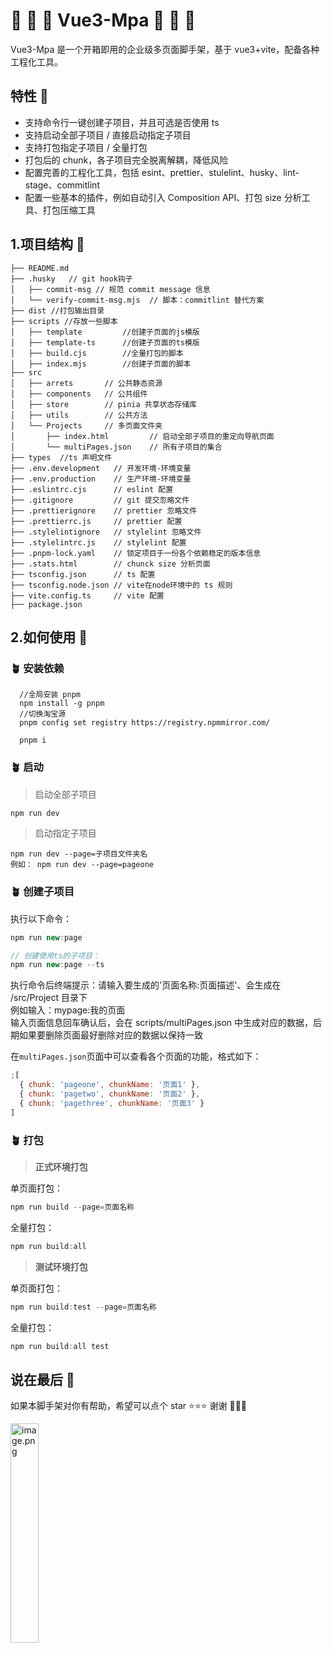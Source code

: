 # 🎉 🎉 🎉 Vue3-Mpa 🎉 🎉 🎉

Vue3-Mpa 是一个开箱即用的企业级多页面脚手架，基于 vue3+vite，配备各种工程化工具。

## 特性 🌼

- 支持命令行一键创建子项目，并且可选是否使用 ts
- 支持启动全部子项目 / 直接启动指定子项目
- 支持打包指定子项目 / 全量打包
- 打包后的 chunk，各子项目完全脱离解耦，降低风险
- 配置完善的工程化工具，包括 esint、prettier、stulelint、husky、lint-stage、commitlint
- 配置一些基本的插件，例如自动引入 Composition API、打包 size 分析工具、打包压缩工具

## 1.项目结构 📖

```
├── README.md
├── .husky   // git hook钩子
│   ├── commit-msg // 规范 commit message 信息
│   └── verify-commit-msg.mjs  // 脚本：commitlint 替代方案
├── dist //打包输出目录
├── scripts //存放一些脚本
│   ├── template         //创建子页面的js模版
│   ├── template-ts      //创建子页面的ts模版
│   ├── build.cjs        //全量打包的脚本
│   ├── index.mjs        //创建子页面的脚本
├── src
│   ├── arrets       // 公共静态资源
│   ├── components   // 公共组件
│   ├── store        // pinia 共享状态存储库
│   ├── utils        // 公共方法
│   └── Projects     // 多页面文件夹
│       ├── index.html         // 启动全部子项目的重定向导航页面
│       └── multiPages.json    // 所有子项目的集合
├── types  //ts 声明文件
├── .env.development   // 开发环境-环境变量
├── .env.production    // 生产环境-环境变量
├── .eslintrc.cjs      // eslint 配置
├── .gitignore         // git 提交忽略文件
├── .prettierignore    // prettier 忽略文件
├── .prettierrc.js     // prettier 配置
├── .stylelintignore   // stylelint 忽略文件
├── .stylelintrc.js    // stylelint 配置
├── .pnpm-lock.yaml    // 锁定项目于一份各个依赖稳定的版本信息
├── .stats.html        // chunck size 分析页面
├── tsconfig.json      // ts 配置
├── tsconfig.node.json // vite在node环境中的 ts 规则
├── vite.config.ts     // vite 配置
├── package.json

```

## 2.如何使用 🔑

### 🪴 安装依赖

```
  //全局安装 pnpm
  npm install -g pnpm
  //切换淘宝源
  pnpm config set registry https://registry.npmmirror.com/

  pnpm i
```

### 🪴 启动

> 启动全部子项目
```js
npm run dev
```
> 启动指定子项目

```
npm run dev --page=子项目文件夹名
例如： npm run dev --page=pageone
```

### 🪴 创建子项目

执行以下命令：

```js
npm run new:page

// 创建使用ts的子项目：
npm run new:page --ts
```

执行命令后终端提示：请输入要生成的'页面名称:页面描述'、会生成在 /src/Project 目录下  
例如输入：mypage:我的页面  
输入页面信息回车确认后，会在 scripts/multiPages.json 中生成对应的数据，后期如果要删除页面最好删除对应的数据以保持一致

在`multiPages.json`页面中可以查看各个页面的功能，格式如下：

```js
;[
  { chunk: 'pageone', chunkName: '页面1' },
  { chunk: 'pagetwo', chunkName: '页面2' },
  { chunk: 'pagethree', chunkName: '页面3' }
]
```

### 🪴 打包

> **正式环境打包**

单页面打包：

```js
npm run build --page=页面名称
```

全量打包：

```js
npm run build:all
```

> **测试环境打包**

单页面打包：

```js
npm run build:test --page=页面名称
```

全量打包：

```js
npm run build:all test
```

## 说在最后 💝

如果本脚手架对你有帮助，希望可以点个 star ⭐️⭐️⭐️ 谢谢 🌹🌹🌹

<img src="https://web-abin.gitee.io/abin-web/assets/qq-code-30f0f86d.jpeg" alt="image.png" width="30%" />
